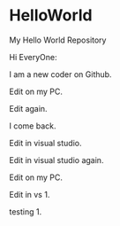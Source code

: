 # HelloWorld
My Hello World Repository


Hi EveryOne:

I am a new coder on Github.

Edit on my PC.

Edit again.

I come back.

Edit in visual studio.

Edit in visual studio again.

Edit on my PC.

Edit in vs 1.

testing 1.